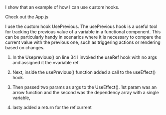 I show that an example of how I can use custom hooks. 


Check out the App.js


I use the custom hook UsePrevious.  The usePrevious hook is a useful tool for tracking the previous value of a variable in a functional component. This can be particularly handy in scenarios where it is necessary to compare the current value with the previous one, such as triggering actions or rendering based on changes.

1. In the Useprevious() on line 34 I invoked the useRef hook with no args and assigned it the vvariable ref.

2. Next, inside the usePrevious() function added a call to the useEffect() hook.

3. Then passed two params as args to the UseEffect().   1st param was an arrow function and the second was the dependency array with a single variable,

4. lasty added a return for the ref.current